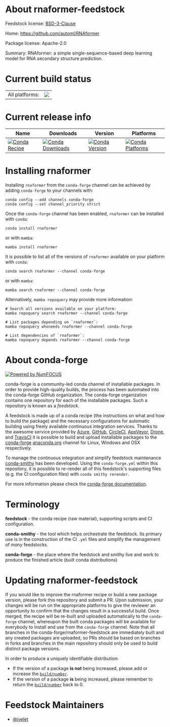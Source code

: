 About rnaformer-feedstock
=========================

Feedstock license: [BSD-3-Clause](https://github.com/conda-forge/rnaformer-feedstock/blob/main/LICENSE.txt)

Home: https://github.com/automl/RNAformer

Package license: Apache-2.0

Summary: RNAformer: a simple single-sequence-based deep learning model for RNA secondary structure prediction.

Current build status
====================


<table><tr><td>All platforms:</td>
    <td>
      <a href="https://dev.azure.com/conda-forge/feedstock-builds/_build/latest?definitionId=22167&branchName=main">
        <img src="https://dev.azure.com/conda-forge/feedstock-builds/_apis/build/status/rnaformer-feedstock?branchName=main">
      </a>
    </td>
  </tr>
</table>

Current release info
====================

| Name | Downloads | Version | Platforms |
| --- | --- | --- | --- |
| [![Conda Recipe](https://img.shields.io/badge/recipe-rnaformer-green.svg)](https://anaconda.org/conda-forge/rnaformer) | [![Conda Downloads](https://img.shields.io/conda/dn/conda-forge/rnaformer.svg)](https://anaconda.org/conda-forge/rnaformer) | [![Conda Version](https://img.shields.io/conda/vn/conda-forge/rnaformer.svg)](https://anaconda.org/conda-forge/rnaformer) | [![Conda Platforms](https://img.shields.io/conda/pn/conda-forge/rnaformer.svg)](https://anaconda.org/conda-forge/rnaformer) |

Installing rnaformer
====================

Installing `rnaformer` from the `conda-forge` channel can be achieved by adding `conda-forge` to your channels with:

```
conda config --add channels conda-forge
conda config --set channel_priority strict
```

Once the `conda-forge` channel has been enabled, `rnaformer` can be installed with `conda`:

```
conda install rnaformer
```

or with `mamba`:

```
mamba install rnaformer
```

It is possible to list all of the versions of `rnaformer` available on your platform with `conda`:

```
conda search rnaformer --channel conda-forge
```

or with `mamba`:

```
mamba search rnaformer --channel conda-forge
```

Alternatively, `mamba repoquery` may provide more information:

```
# Search all versions available on your platform:
mamba repoquery search rnaformer --channel conda-forge

# List packages depending on `rnaformer`:
mamba repoquery whoneeds rnaformer --channel conda-forge

# List dependencies of `rnaformer`:
mamba repoquery depends rnaformer --channel conda-forge
```


About conda-forge
=================

[![Powered by
NumFOCUS](https://img.shields.io/badge/powered%20by-NumFOCUS-orange.svg?style=flat&colorA=E1523D&colorB=007D8A)](https://numfocus.org)

conda-forge is a community-led conda channel of installable packages.
In order to provide high-quality builds, the process has been automated into the
conda-forge GitHub organization. The conda-forge organization contains one repository
for each of the installable packages. Such a repository is known as a *feedstock*.

A feedstock is made up of a conda recipe (the instructions on what and how to build
the package) and the necessary configurations for automatic building using freely
available continuous integration services. Thanks to the awesome service provided by
[Azure](https://azure.microsoft.com/en-us/services/devops/), [GitHub](https://github.com/),
[CircleCI](https://circleci.com/), [AppVeyor](https://www.appveyor.com/),
[Drone](https://cloud.drone.io/welcome), and [TravisCI](https://travis-ci.com/)
it is possible to build and upload installable packages to the
[conda-forge](https://anaconda.org/conda-forge) [anaconda.org](https://anaconda.org/)
channel for Linux, Windows and OSX respectively.

To manage the continuous integration and simplify feedstock maintenance
[conda-smithy](https://github.com/conda-forge/conda-smithy) has been developed.
Using the ``conda-forge.yml`` within this repository, it is possible to re-render all of
this feedstock's supporting files (e.g. the CI configuration files) with ``conda smithy rerender``.

For more information please check the [conda-forge documentation](https://conda-forge.org/docs/).

Terminology
===========

**feedstock** - the conda recipe (raw material), supporting scripts and CI configuration.

**conda-smithy** - the tool which helps orchestrate the feedstock.
                   Its primary use is in the construction of the CI ``.yml`` files
                   and simplify the management of *many* feedstocks.

**conda-forge** - the place where the feedstock and smithy live and work to
                  produce the finished article (built conda distributions)


Updating rnaformer-feedstock
============================

If you would like to improve the rnaformer recipe or build a new
package version, please fork this repository and submit a PR. Upon submission,
your changes will be run on the appropriate platforms to give the reviewer an
opportunity to confirm that the changes result in a successful build. Once
merged, the recipe will be re-built and uploaded automatically to the
`conda-forge` channel, whereupon the built conda packages will be available for
everybody to install and use from the `conda-forge` channel.
Note that all branches in the conda-forge/rnaformer-feedstock are
immediately built and any created packages are uploaded, so PRs should be based
on branches in forks and branches in the main repository should only be used to
build distinct package versions.

In order to produce a uniquely identifiable distribution:
 * If the version of a package **is not** being increased, please add or increase
   the [``build/number``](https://docs.conda.io/projects/conda-build/en/latest/resources/define-metadata.html#build-number-and-string).
 * If the version of a package **is** being increased, please remember to return
   the [``build/number``](https://docs.conda.io/projects/conda-build/en/latest/resources/define-metadata.html#build-number-and-string)
   back to 0.

Feedstock Maintainers
=====================

* [@ivelet](https://github.com/ivelet/)

